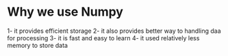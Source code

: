 # Why we use Numpy 

1- it provides efficient storage 
2- it also provides better way to handling daa for processing 
3- it is fast and easy to learn 
4- it used relatively less memory to store data

